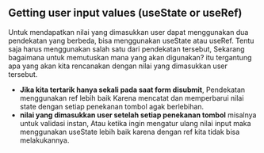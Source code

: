 ## Getting user input values (useState or useRef)

Untuk mendapatkan nilai yang dimasukkan user dapat menggunakan dua pendekatan yang berbeda, bisa menggunakan useState atau useRef. Tentu saja harus menggunakan salah satu dari pendekatan tersebut, Sekarang bagaimana untuk memutuskan mana yang akan digunakan? itu tergantung apa yang akan kita rencanakan dengan nilai yang dimasukkan user tersebut.

-   <strong>Jika kita tertarik hanya sekali pada saat form disubmit</strong>, Pendekatan menggunakan ref lebih baik Karena mencatat dan memperbarui nilai state dengan setiap penekanan tombol agak berlebihan.
-   <strong>nilai yang dimasukkan user setelah setiap penekanan tombol</strong> misalnya untuk validasi instan, Atau ketika ingin mengatur ulang nilai input maka menggunakan useState lebih baik karena dengan ref kita tidak bisa melakukannya.
